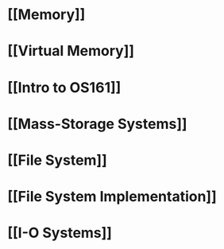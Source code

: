 # [[Memory]]

# [[Virtual Memory]]

# [[Intro to OS161]]

# [[Mass-Storage Systems]]

# [[File System]]

# [[File System Implementation]]

# [[I-O Systems]]

